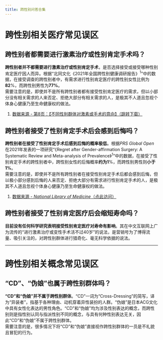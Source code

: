 ```yaml
---
title: 跨性别问答合集
---
```

# 跨性别相关医疗常见误区
## 跨性别者都需要进行激素治疗或性别肯定手术吗？
**跨性别者并不都需要进行激素治疗或性别肯定手术**，是否选择接受或接受哪种性别肯定医疗因人而异。根据“北同文化《2021年全国跨性别健康调研报告》<sup>1</sup>”中的数据，在接受调查的跨性别者中，有需求进行性别肯定医疗的跨性别女性比例为**82**%，而跨性别男性为**77%**。  
需要注意的是，即使并不是所有跨性别者都有接受性别肯定医疗的需求，但以小部分没有相关需求的人来否定、拒绝大部分有相关需求的人，是极其不人道且忽视个体身心健康乃至生命健康权的做法。
1. [数据来源 - 第8页：【不同性别群体对激素或手术的意向】（跳转下载）](/document/research.html#北同文化《2021全国跨性别健康调研报告》-勘误版)
## 跨性别者接受了性别肯定手术后会感到后悔吗？
**跨性别者在接受了性别肯定手术后感到后悔的概率极低**。根据*PRS Global Open*在2021年发表的一项研究“《Regret after Gender-affirmation Surgery:
A Systematic Review and Meta-analysis of Prevalence》<sup>1</sup>”中的数据，在接受了性别肯定手术的跨性别者中，跨性别女性的后悔概率**约为1**%，而跨性别男性则**小于1%**。  
需要注意的是，即使并不是所有跨性别者在接受性别肯定手术后都会感到后悔，但以极小部分感到后悔的人来否定、拒绝大部分有需求进行性别肯定手术的人，是极其不人道且忽视个体身心健康乃至生命健康权的做法。
1. [数据来源 - *National Library of Medicine*（点此访问）](https://www.ncbi.nlm.nih.gov/pmc/articles/PMC8099405/)
## 跨性别者接受了性别肯定医疗后会缩短寿命吗？
**目前没有任何科学研究表明接受性别肯定医疗对寿命有影响**。其在中文互联网上广为流传的“进行激素治疗或变性手术活不过40岁”的说法，是营销号为了博得流量、吸引关注的，对跨性别群体进行猎奇化、毫无科学依据的说法。

---
# 跨性别相关概念常见误区
## “CD”、“伪娘”也属于跨性别群体吗？
**“CD”和“伪娘”并不属于跨性别群体**。“CD”一词为“Cross-Dressing”的简写，译为“异装者”，指基于各种理由、动机穿着异性装扮的人群。“伪娘”是日本ACG文化中具有女性化表达的男性角色。“CD”和“伪娘”均为涉及性别表达的概念，而跨性别则是指性别认同与指派性别不同的概念，与具有何种性别表达无关，因此“CD”和“伪娘”不属于跨性别群体。  
需要注意的是，很多情况下将“CD”和“伪娘”直接视作跨性别群体的一员是不礼貌且冒犯的行为。